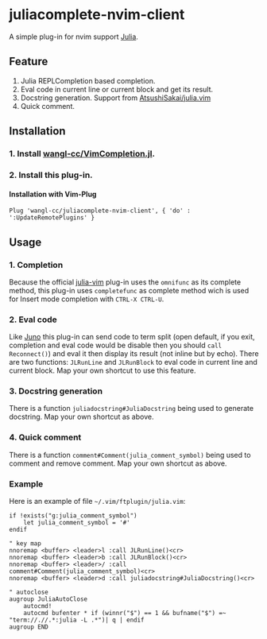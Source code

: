 # juliacomplete-nvim-client

A simple plug-in for nvim support [Julia](https://julialang.org/).

## Feature

1. Julia REPLCompletion based completion.
2. Eval code in current line or current block and get its result.
3. Docstring generation. Support from [AtsushiSakai/julia.vim](https://github.com/AtsushiSakai/julia.vim)
4. Quick comment.

## Installation

### 1. Install [wangl-cc/VimCompletion.jl](https://github.com/wangl-cc/VimCompletion.jl).

### 2. Install this plug-in.

#### Installation with Vim-Plug
```
Plug 'wangl-cc/juliacomplete-nvim-client', { 'do' : ':UpdateRemotePlugins' }
```

## Usage

### 1. Completion

Because the official [julia-vim](https://github.com/JuliaEditorSupport/julia-vim) plug-in uses the `omnifunc` as its complete method, this plug-in uses `completefunc` as complete method wich is used for Insert mode completion with `CTRL-X CTRL-U`.

### 2. Eval code

Like [Juno](http://junolab.org/) this plug-in can send code to term split (open default, if you exit, completion and eval code would be disable then you should `call Reconnect()`) and eval it then display its result (not inline but by echo). There are two functions: `JLRunLine` and `JLRunBlock` to eval code in current line and current block. Map your own shortcut to use this feature.

### 3. Docstring generation

There is a function `juliadocstring#JuliaDocstring` being used to generate docstring. Map your own shortcut as above.

### 4. Quick comment

There is a function `comment#Comment(julia_comment_symbol)` being used to comment and remove comment. Map your own shortcut as above.

### Example

Here is an example of file `~/.vim/ftplugin/julia.vim`:

```vimscript
if !exists("g:julia_comment_symbol")
    let julia_comment_symbol = '#'
endif

" key map
nnoremap <buffer> <leader>l :call JLRunLine()<cr>
nnoremap <buffer> <leader>b :call JLRunBlock()<cr>
nnoremap <buffer> <leader>/ :call comment#Comment(julia_comment_symbol)<cr>
nnoremap <buffer> <leader>d :call juliadocstring#JuliaDocstring()<cr>

" autoclose
augroup JuliaAutoClose
    autocmd!
    autocmd bufenter * if (winnr("$") == 1 && bufname("$") =~ "term://.//.*:julia -L .*")| q | endif
augroup END
```
